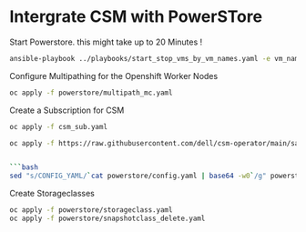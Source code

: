# Intergrate CSM with PowerSTore

Start Powerstore. this might take up to 20 Minutes !

```bash
ansible-playbook ../playbooks/start_stop_vms_by_vm_names.yaml -e vm_names='powerstore' -e state=start
```

Configure Multipathing for the Openshift Worker Nodes
```bash
oc apply -f powerstore/multipath_mc.yaml
```

Create a Subscription for CSM

```bash
oc apply -f csm_sub.yaml
```

```bash
oc apply -f https://raw.githubusercontent.com/dell/csm-operator/main/samples/storage_csm_powerstore_v291.yaml -n openshift-operators


```bash
sed "s/CONFIG_YAML/`cat powerstore/config.yaml | base64 -w0`/g" powerstore/secret.yaml | oc apply -f -
```



Create Storageclasses

```bash
oc apply -f powerstore/storageclass.yaml
oc apply -f powerstore/snapshotclass_delete.yaml
```
